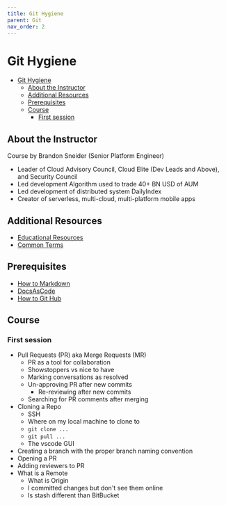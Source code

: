 ```yaml
---
title: Git Hygiene
parent: Git
nav_order: 2
---
```


# Git Hygiene

- [Git Hygiene](#git-hygiene)
  - [About the Instructor](#about-the-instructor)
  - [Additional Resources](#additional-resources)
  - [Prerequisites](#prerequisites)
  - [Course](#course)
    - [First session](#first-session)

## About the Instructor

Course by Brandon Sneider (Senior Platform Engineer)

- Leader of Cloud Advisory Council, Cloud Elite (Dev Leads and Above), and Security Council
- Led development Algorithm used to trade 40+ BN USD of AUM
- Led development of distributed system DailyIndex
- Creator of serverless, multi-cloud, multi-platform mobile apps

## Additional Resources

- [Educational Resources](../educational-resources/educational-resources.md)
- [Common Terms](../educational-resources/common-terms.md)

## Prerequisites

- [How to Markdown](../docs-as-code/how-to-markdown.md)
- [DocsAsCode](../docs-as-code/docs-as-code.md)
- [How to Git Hub](../github/how-to-github.md)

## Course

### First session

- Pull Requests (PR) aka Merge Requests (MR)
  - PR as a tool for collaboration
  - Showstoppers vs nice to have
  - Marking conversations as resolved
  - Un-approving PR after new commits
    - Re-reviewing after new commits
  - Searching for PR comments after merging
- Cloning a Repo
  - SSH
  - Where on my local machine to clone to
  - `git clone ...`
  - `git pull ...`
  - The vscode GUI
- Creating a branch with the proper branch naming convention
- Opening a PR
- Adding reviewers to PR
- What is a Remote
  - What is Origin
  - I committed changes but don't see them online
  - Is stash different than BitBucket
